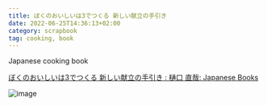 ```yaml
---
title: ぼくのおいしいは3でつくる 新しい献立の手引き
date: 2022-06-25T14:36:13+02:00
category: scrapbook
tag: cooking, book
---
```


Japanese cooking book

[ぼくのおいしいは3でつくる 新しい献立の手引き : 樋口 直哉: Japanese Books](https://www.amazon.co.jp/dp/4777827402/)

![image]()